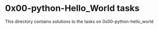 # 0x00-python-Hello_World tasks
This directory contains solutions to the tasks on 0x00-python-hello_world
